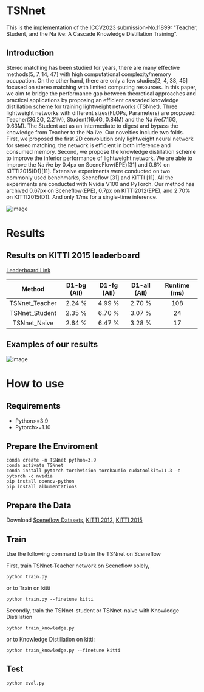 # TSNnet
This is the implementation of the ICCV2023 submission-No.11899: "Teacher, Student, and the Na ̈ıve: A Cascade Knowledge Distillation Training".

## Introduction
Stereo matching has been studied for years, there are many effective methods[5, 7, 14, 47] with high computational complexity/memory occupation. On the other hand, there are only a few studies[2, 4, 38, 45] focused on stereo matching with limited computing resources. In this paper, we aim to bridge the performance gap between theoretical approaches and practical applications by proposing an efficient cascaded knowledge distillation scheme for training lightweight networks (TSNnet). Three lightweight networks with different sizes(FLOPs, Parameters) are proposed: Teacher(36.2G, 2.21M), Student(16.4G, 0.84M) and the Na ̈ıve(7.16G, 0.63M). The Student act as an intermediate to digest and bypass the knowledge from Teacher to the Na ̈ıve. Our novelties include two folds. First, we proposed the first 2D convolution only lightweight neural network for stereo matching, the network is efficient in both inference and consumed memory. Second, we propose the knowledge distillation scheme to improve the inferior performance of lightweight network. We are able to improve the Na ̈ıve by 0.4px on SceneFlow(EPE)[31] and 0.6% on KITTI2015(D1)[11]. Extensive experiments were conducted on two commonly used benchmarks, Sceneflow [31] and KITTI [11]. All the experiments are conducted with Nvidia V100 and PyTorch. Our method has archived 0.67px on Sceneflow(EPE), 0.7px on KITTI2012(EPE), and 2.70% on KITTI2015(D1). And only 17ms for a single-time inference.


![image](https://github.com/pan0793/TSNnet/blob/main/img/workflow.png)


# Results
## Results on KITTI 2015 leaderboard
[Leaderboard Link](http://www.cvlibs.net/datasets/kitti/eval_scene_flow.php?benchmark=stereo)

| Method | D1-bg (All) | D1-fg (All) | D1-all (All) | Runtime (ms) |
|:-:|:-:|:-:|:-:|:-:|
| TSNnet_Teacher |2.24 % | 4.99 % | 2.70 % | 108 |
| TSNnet_Student | 2.35 %|6.70 %|3.07 %| 24 |
| TSNnet_Naive |2.64 %|6.47 %|3.28 %| 17 |

## Examples of our results
![image](https://github.com/pan0793/TSNnet/tree/main/img/comparison.png)

<!-- ![image](https://github.com/pan0793/TSNnet/tree/main/img/qualitative/imgL6.png) -->
<!-- ![image](https://github.com/pan0793/TSNnet/tree/main/img/qualitative/col6.png) -->



# How to use

## Requirements
* Python>=3.9
* Pytorch>=1.10

## Prepare the Enviroment 
```
conda create -n TSNnet python=3.9
conda activate TSNnet
conda install pytorch torchvision torchaudio cudatoolkit=11.3 -c pytorch -c nvidia
pip install opencv-python
pip install albumentations
```
## Prepare the Data
Download [Sceneflow Datasets](https://lmb.informatik.uni-freiburg.de/resources/datasets/SceneFlowDatasets.en.html), [KITTI 2012](http://www.cvlibs.net/datasets/kitti/eval_stereo_flow.php?benchmark=stereo), [KITTI 2015](http://www.cvlibs.net/datasets/kitti/eval_scene_flow.php?benchmark=stereo)

## Train
Use the following command to train the TSNnet on Sceneflow

First, train TSNnet-Teacher network on Sceneflow solely,
```
python train.py
```
or to Train on kitti
```
python train.py --finetune kitti
```
Secondly, train the TSNnet-student or TSNnet-naive with Knowledge Distillation
```
python train_knowledge.py
```
or to Knowledge Distillation on kitti:

```
python train_knowledge.py --finetune kitti
```

## Test

```
python eval.py
```


